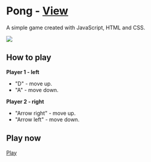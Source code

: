 # Pong - [View](https://pedro-isacss.github.io/projects/frontend/pong/index.html)
A simple game created with JavaScript, HTML and CSS.

<img src="https://i.pinimg.com/564x/4c/94/d3/4c94d37d6940cd5731d1b1499bcf9119.jpg" />

## How to play

**Player 1 - left**
  - "D" - move up.
  - "A" - move down.
  
**Player 2 - right**
  - "Arrow right" - move up.
  - "Arrow left" - move down.
  
## Play now
<a href="https://pedro-isacss.github.io/pong/">Play</a>

